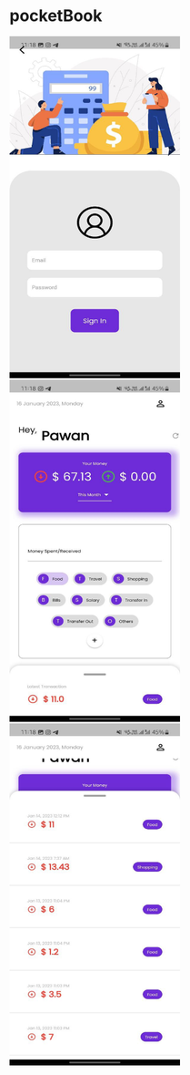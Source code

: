 # pocketBook

<!-- <img src = "https://github.com/PawanPatil19/pocketBook/blob/main/welcome_page.jpg?raw=true" height = "600" width = "300"> -->
<img src = "https://github.com/PawanPatil19/pocketBook/blob/main/login_page.jpg?raw=true" height = "600" width = "300">
<img src = "https://github.com/PawanPatil19/pocketBook/blob/main/home1.jpg?raw=true" height = "600" width = "300">
<img src = "https://github.com/PawanPatil19/pocketBook/blob/main/home2.jpg?raw=true" height = "600" width = "300">
<!-- ![alt text](https://github.com/PawanPatil19/pocketBook/blob/main/welcome_page.jpg?raw=true) -->

<!-- ![alt text](https://github.com/PawanPatil19/pocketBook/blob/main/login_page.jpg?raw=true) -->

<!-- ![alt text](https://github.com/PawanPatil19/pocketBook/blob/main/home1_page.jpg?raw=true) -->

<!-- ![alt text](https://github.com/PawanPatil19/pocketBook/blob/main/home2_page.jpg?raw=true)
 -->
